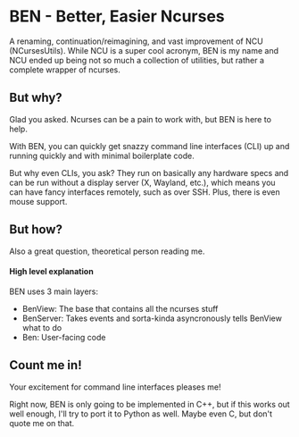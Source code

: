 # BEN - Better, Easier Ncurses

A renaming, continuation/reimagining, and vast improvement of NCU (NCursesUtils). While NCU is a super cool acronym, BEN is my name and NCU ended up being not so much a collection of utilities, but rather a complete wrapper of ncurses.

## But why?
Glad you asked. Ncurses can be a pain to work with, but BEN is here to help.

With BEN, you can quickly get snazzy command line interfaces (CLI) up and running quickly and with minimal boilerplate code.

But why even CLIs, you ask? They run on basically any hardware specs and can be run without a display server (X, Wayland, etc.), which means you can have fancy interfaces remotely, such as over SSH. Plus, there is even mouse support.

## But how?
Also a great question, theoretical person reading me.

#### High level explanation
BEN uses 3 main layers:

- BenView: The base that contains all the ncurses stuff
- BenServer: Takes events and sorta-kinda asyncronously tells BenView what to do
- Ben: User-facing code

## Count me in!
Your excitement for command line interfaces pleases me!

Right now, BEN is only going to be implemented in C++, but if this works out well enough, I'll try to port it to Python as well. Maybe even C, but don't quote me on that.
